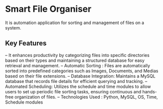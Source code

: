 # Smart File Organiser
It is automation application for sorting and management of files on a system.

## Key Features
– It enhances productivity by categorizing files into specific directories based on their types and maintaining a structured
database for easy retrieval and management.
– Automatic Sorting : Files are automatically sorted into predefined categories such as Images, Documents, and Medias based
on their file extensions.
– Database Integration: Maintains a MySQL database that records file details for efficient querying and tracking.
– Automated Scheduling: Utilizes the schedule and time modules to allow users to set up periodic file sorting tasks, ensuring
continuous and hands-free organization of files.
– Technologies Used : Python, MySQL, OS, Time, Schedule modules
